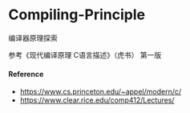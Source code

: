 # Compiling-Principle
编译器原理探索

参考《现代编译原理 C语言描述》（虎书） 第一版

#### Reference 
- https://www.cs.princeton.edu/~appel/modern/c/
- https://www.clear.rice.edu/comp412/Lectures/
